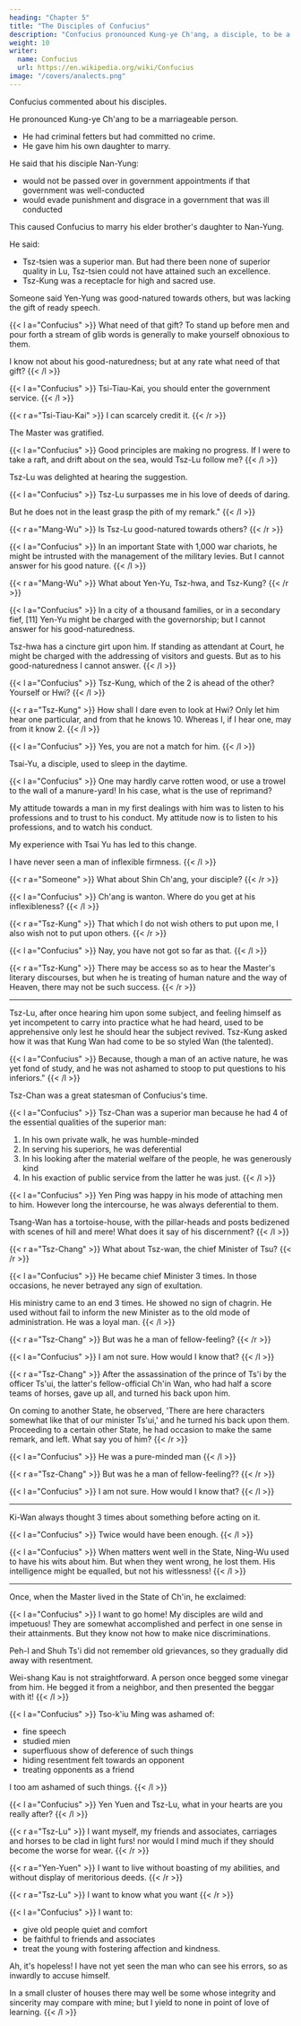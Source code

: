 ```yaml
---
heading: "Chapter 5"
title: "The Disciples of Confucius"
description: "Confucius pronounced Kung-ye Ch'ang, a disciple, to be a marriageable person"
weight: 10
writer:
  name: Confucius
  url: https://en.wikipedia.org/wiki/Confucius
image: "/covers/analects.png"
---
```



Confucius commented about his disciples. 

He pronounced Kung-ye Ch'ang to be a marriageable person. 
- He had criminal fetters but had committed no crime.
- He gave him his own daughter to marry. 

He said that his disciple Nan-Yung:
- would not be passed over in government appointments if that government was well-conducted
- would evade punishment and disgrace in a government that was ill conducted

This caused Confucius to marry his elder brother's daughter to Nan-Yung. 

He said:
- Tsz-tsien was a superior man. But had there been none of superior quality in Lu, Tsz-tsien could not have attained such an excellence.
- Tsz-Kung was a receptacle for high and sacred use. 

Someone said Yen-Yung was good-natured towards others, but was lacking the gift of ready speech.

{{< l a="Confucius" >}}
What need of that gift? To stand up before men and pour forth a stream of glib words is generally to make yourself obnoxious to them. 

I know not about his good-naturedness; but at any rate what need of that gift?
{{< /l >}}


{{< l a="Confucius" >}}
Tsi-Tiau-Kai, you should enter the government service. 
{{< /l >}}

{{< r a="Tsi-Tiau-Kai" >}}
I can scarcely credit it.
{{< /r >}}

The Master was gratified. 

{{< l a="Confucius" >}}
Good principles are making no progress. If I were to take a raft, and drift about on the sea, would Tsz-Lu follow me?
{{< /l >}}

Tsz-Lu was delighted at hearing the suggestion. 

{{< l a="Confucius" >}}
Tsz-Lu surpasses me in his love of deeds of daring. 

But he does not in the least grasp the pith of my remark." 
{{< /l >}}


{{< r a="Mang-Wu" >}}
Is Tsz-Lu good-natured towards others?
{{< /r >}}

{{< l a="Confucius" >}}
In an important State with 1,000 war chariots, he might be intrusted with the management of the military levies. But I cannot answer for his good nature.
{{< /l >}}

{{< r a="Mang-Wu" >}}
What about Yen-Yu, Tsz-hwa, and Tsz-Kung?
{{< /r >}}

{{< l a="Confucius" >}}
In a city of a thousand families, or in a secondary fief, [11] Yen-Yu might be charged with the governorship; but I cannot answer for his good-naturedness.

Tsz-hwa has a cincture girt upon him. If standing as attendant at Court, he might be charged with the addressing of visitors and guests. But as to his good-naturedness I cannot answer.
{{< /l >}}

{{< l a="Confucius" >}}
Tsz-Kung, which of the 2 is ahead of the other? Yourself or Hwi? 
{{< /l >}}

{{< r a="Tsz-Kung" >}}
How shall I dare even to look at Hwi? Only let him hear one particular, and from that he knows 10. Whereas I, if I hear one, may from it know 2.
{{< /l >}}

{{< l a="Confucius" >}}
Yes, you are not a match for him.
{{< /l >}}


Tsai-Yu, a disciple, used to sleep in the daytime. 

{{< l a="Confucius" >}}
One may hardly carve rotten wood, or use a trowel to the wall of a manure-yard! In his case, what is the use of reprimand? 

My attitude towards a man in my first dealings with him was to listen to his professions and to trust to his conduct. My attitude now is to listen to his professions, and to watch his conduct. 

My experience with Tsai Yu has led to this change. 

I have never seen a man of inflexible firmness.
{{< /l >}}

{{< r a="Someone" >}}
What about Shin Ch'ang, your disciple? 
{{< /r >}}

{{< l a="Confucius" >}}
Ch'ang is wanton. Where do you get at his inflexibleness? 
{{< /l >}}

{{< r a="Tsz-Kung" >}}
That which I do not wish others to put upon me, I also wish not to put upon others.
{{< /r >}}

{{< l a="Confucius" >}}
Nay, you have not got so far as that.
{{< /l >}}

{{< r a="Tsz-Kung" >}}
There may be access so as to hear the Master's literary discourses, but when he is treating of human nature and the way of Heaven, there may not be such success.
{{< /r >}}

---

Tsz-Lu, after once hearing him upon some subject, and feeling himself as yet incompetent to carry into practice what he had heard, used to be apprehensive only lest he should hear the subject revived. Tsz-Kung asked how it was that Kung Wan had come to be so styled Wan (the talented). 

{{< l a="Confucius" >}}
Because, though a man of an active nature, he was yet fond of study, and he was not ashamed to stoop to put questions to his inferiors." 
{{< /l >}}



Tsz-Chan was a great statesman of Confucius's time.

{{< l a="Confucius" >}}
Tsz-Chan was a superior man because he had 4 of the essential qualities of the superior man:

1. In his own private walk, he was humble-minded
2. In serving his superiors, he was deferential
3. In his looking after the material welfare of the people, he was generously kind
4. In his exaction of public service from the latter he was just. 
{{< /l >}}


{{< l a="Confucius" >}}
Yen Ping was happy in his mode of attaching men to him. However long the intercourse, he was always deferential to them.

Tsang-Wan <!-- , he asked, "What is to be said of this man's discernment?�this man with --> has a tortoise-house, with the pillar-heads and posts bedizened with scenes of hill and mere! What does it say of his discernment? 
{{< /l >}}

{{< r a="Tsz-Chang" >}}
What about Tsz-wan, the chief Minister of Tsu?
{{< /r >}}

{{< l a="Confucius" >}}
He became chief Minister 3 times. In those occasions, he never betrayed any sign of exultation. 

His ministry came to an end 3 times. He showed no sign of chagrin. He used without fail to inform the new Minister as to the old mode of administration. He was a loyal man.
{{< /l >}}

{{< r a="Tsz-Chang" >}}
But was he a man of fellow-feeling?
{{< /r >}}

{{< l a="Confucius" >}}
I am not sure. How would I know that?
{{< /l >}}

{{< r a="Tsz-Chang" >}}
After the assassination of the prince of Ts'i by the officer Ts'ui, the latter's fellow-official Ch'in Wan, who had half a score teams of horses, gave up all, and turned his back upon him. 

On coming to another State, he observed, 'There are here characters somewhat like that of our minister Ts'ui,' and he turned his back upon them. Proceeding to a certain other State, he had occasion to make the same remark, and left. What say you of him?
{{< /r >}}

{{< l a="Confucius" >}}
He was a pure-minded man
{{< /l >}}

{{< r a="Tsz-Chang" >}}
But was he a man of fellow-feeling??
{{< /r >}}

{{< l a="Confucius" >}}
I am not sure. How would I know that?
{{< /l >}}

---

Ki-Wan always thought 3 times about something before acting on it. 

{{< l a="Confucius" >}}
Twice would have been enough.
{{< /l >}}

{{< l a="Confucius" >}}
When matters went well in the State, Ning-Wu used to have his wits about him. But when they went wrong, he lost them. His intelligence might be equalled, but not his witlessness! 
{{< /l >}}

----

Once, when the Master lived in the State of Ch'in, he exclaimed:

{{< l a="Confucius" >}}
I want to go home! My disciples are wild and impetuous! They are somewhat accomplished and perfect in one sense in their attainments. But they know not how to make nice discriminations.

Peh-I and Shuh Ts'i did not remember old grievances, so they gradually did away with resentment.

Wei-shang Kau is not straightforward. A person once begged some vinegar from him. He begged it from a neighbor, and then presented the beggar with it!
{{< /l >}}

{{< l a="Confucius" >}}
Tso-k'iu Ming was ashamed of:
- fine speech
- studied mien
- superfluous show of deference of such things
- hiding resentment felt towards an opponent
- treating opponents as a friend

I too am ashamed of such things. 
{{< /l >}}

{{< l a="Confucius" >}}
Yen Yuen and Tsz-Lu, what in your hearts are you really after? 
{{< /l >}}

{{< r a="Tsz-Lu" >}}
I want myself, my friends and associates, carriages and horses to be clad in light furs! nor would I mind much if they should become the worse for wear.
{{< /r >}}

{{< r a="Yen-Yuen" >}}
I want to live without boasting of my abilities, and without display of meritorious deeds.
{{< /r >}}

{{< r a="Tsz-Lu" >}}
I want to know what you want
{{< /r >}}

{{< l a="Confucius" >}}
I want to:
- give old people quiet and comfort
- be faithful to friends and associates
- treat the young with fostering affection and kindness.

Ah, it's hopeless! I have not yet seen the man who can see his errors, so as inwardly to accuse himself.

In a small cluster of houses there may well be some whose integrity and sincerity may compare with mine; but I yield to none in point of love of learning.
{{< /l >}}


<!-- [Footnote 11=  Lit., a House of 100 war chariots.]  -->
